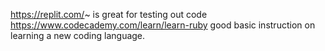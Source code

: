 https://replit.com/~ is great for testing out code
https://www.codecademy.com/learn/learn-ruby good basic instruction on learning a new
coding language.  
